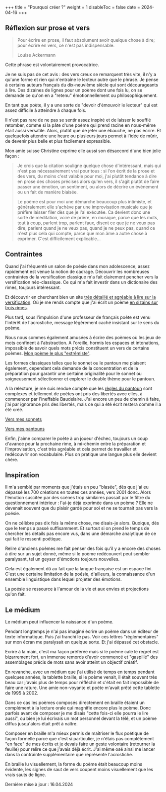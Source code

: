 +++
title = "Pourquoi créer ?"
weight = 1
disableToc = false
date = 2024-04-16
+++

## Réflexion sur prose et vers

>Pour écrire en prose, il faut absolument avoir quelque chose à dire; pour écrire en vers, ce n'est pas indispensable.
>
>Louise Ackermann

Cette phrase est volontairement provocatrice.

Je ne suis pas de cet avis : des vers creux se remarquent très vite, il n'y a qu'une forme et rien qui n'entraîne le lecteur autre que le phrasé. Je pense à certains auteurs français du dix-neuvième siècle qui sont décourageants à lire. Des dizaines de lignes pour un poème dont une fois lu, on se demande ce qu'on en a "retenu" émotionnellement ou philosophiquement.

En tant que poète, il y a une sorte de "devoir d'émouvoir le lecteur" qui est assez difficile à atteindre à chaque fois.

Il n'est pas rare de ne pas se sentir assez inspiré et de laisser le soufflé retomber, comme si la pâte d'une poème qui prend racine en nous-même était aussi versatile. Alors, plutôt que de jeter une ébauche, ne pas écrire. Et quelquefois attendre une heure ou plusieurs jours permet à l'idée de mûrir, de devenir plus belle et plus facilement expressible.

Mon amie suisse Christine exprime elle aussi son désaccord d'une bien jolie façon :

>Je crois que la citation souligne quelque chose d'intéressant, mais qui n'est pas nécessairement vrai pour tous : si l'on écrit de la prose et des vers, du moins c'est valable pour moi, j'ai plutôt tendance à dire en prose des choses précises alors qu'en vers, il s'agit plutôt de faire passer une émotion, un sentiment, ou alors de décrire un événement ou un fait de manière biaisée.
>
>Le poème est pour moi une démarche beaucoup plus intimiste, et généralement elle s'achève par une improvisation musicale que je préfère laisser filer dès que je l'ai exécutée. Ca devient donc une sorte de méditation, voire de prière, en musique, parce que les mots, tout à coup, parlent trop, parlent faux, disent ce que je ne veux pas dire, parlent quand je ne veux pas, quand je ne peux pas, quand ce n'est plus cela qui compte, parce que mon âme a autre chose à exprimer. C'est difficilement explicable...

## Contraintes

Quand j'ai fréquenté un salon de poésie dans mon adolescence, assez rapidement est venue la notion de cadrage. Découvrir les nombreuses contraintes de la versification classique m'a fait clairement pencher vers la versification néo-classique. Ce qui m'a fait investir dans un dictionaire des rimes, toujours intéressant.

Et découvrir en cherchant bien un site [très détaillé et agréable à lire sur la versification](https://www.etudes-litteraires.com/versification/groupements-vers-et-formes-fixes). Où je me rends compte que j'ai écrit un poème [en sizains sur trois rimes](../seasons/15_quinzieme_saison/acqua_viva_fra_le_mani). 

Plus tard, sous l'impulsion d'une professeur de français poète est venu l'intérêt de l'acrostiche, message légèrement caché insistant sur le sens du poème.

Nous nous sommes également amusées à écrire des poèmes où les jeux de mots confinent à l'abstraction. A l'oreille, hormis les espaces et intonations, impossible de savoir quels mots précis constituent un vers de certains poèmes. [Mon poème le plus "extrêmiste"](../seasons/16_seizieme_saison/variations/).

Les formes classiques telles que le sonnet ou le pantoun me plaisent également, cependant cela demande de la concentration et de la préparation pour garantir une certaine originalité pour le sonnet ou soigneusement sélectionner et explorer le  double thème pour le pantoun.

A la relecture, je me suis rendue compte que les [règles du pantoun](https://fr.wikipedia.org/wiki/Pantoum) sont complexes et tellement de poètes ont pris des libertés avec elles, à commencer par l'ineffable Baudelaire. J'ai encore un peu de chemin à faire, j'ai par ignorance pris des libertés, mais ce qui a été écrit restera comme il a été créé.

[Vers mes sonnets](/tags/sonnet)

[Vers mes pantouns](/tags/pantoun)

Enfin, j'aime comparer le poète à un joueur d'échec, toujours un coup d'avance pour la prochaine rime, à mi-chemin entre la préparation et l'improvisation, c'est très agréable et cela permet de travailler et redécouvrir son vocabulaire. Plus on pratique une langue plus elle devient chère.

## Inspiration

Il m'a semblé par moments que j'étais un peu "blasée", dès que j'ai eu dépassé les 700 créations en toutes ces années, vers 2001 donc. Alors l'émotion suscitée par des scènes trop similaires passait par le filtre du questionnement intérieur : l'ai-je déjà exprimée dans un poème ? Elle ne devenait souvent que du plaisir gardé pour soi et ne se tournait pas vers la poésie.

On ne célèbre pas dix fois la même chose, me disais-je alors. Quoique, dès que le temps a passé suffisamment. Et surtout si on prend le temps de chercher les détails pas encore vus, dans une démarche analytique de ce qui fait le ressenti poétique.

Relire d'anciens poèmes me fait penser des fois qu'il y a encore des choses à dire sur un sujet donné, même si le poème redécouvert peut sembler paralysant, tel un geyser d'émotions toujours nouvelles.

Cela est également dû au fait que la langue française est un espace fini. C'est une certaine limitation de la poésie, d'ailleurs, la connaissance d'un ensemble linguistique dans lequel projeter des émotions.

La poésie se ressource à l'amour de la vie et aux envies et projections qu'on fait.

## Le médium

Le médium peut influencer la naissance d'un poème.

Pendant longtemps je n'ai pas imaginé écrire un poème dans un éditeur de texte informatique. Puis j'ai franchi le pas. Voir ces lettres "réglementaires" sur mon écran me paralysait en quelque sorte. Et j'ai dépassé cet obstacle.

Ecrire à la main, c'est ma façon préférée mais si le poème cale le regret est bizarrement fort, un immense remords d'avoir commencé et "gaspillé" des assemblages précis de mots sans avoir atteint un objectif créatif.

En revanche, avec un médium que j'ai utilisé de temps en temps pendant quelques années, la tablette braille, si le poème venait, il était souvent très beau car j'avais plus de temps pour réfléchir et c'était en fait impossible de faire une rature. Une amie non-voyante et poète m'avait prêté cette tablette de 1995 à 2002.

Dans ce cas les poèmes composés directement en braille étaient un complément à la lecture orale qui magnifie encore plus le poème. Donc parfois avant de composer je me disais "cette fois-ci elle pourra le lire aussi", ou bien je lui écrivais un mot personnel devant la télé, et un poème diffus jusqu'alors était prêt à naître.

Composer en braille m'a mieux permis de maîtriser le flux poétique de façon formelle parce que c'est si particulier, je n'étais pas complètement "en face" de mes écrits et je devais faire un geste volontaire (retourner la feuille) pour relire ce que j'avais déjà écrit. J'ai même osé ainsi me lancer dans la contrainte supplémentaire que représente l'acrostiche.

En braille lu visuellement, la forme du poème était beaucoup moins évidente, les signes de saut de vers coupent moins visuellement que les vrais sauts de ligne.

Dernière mise à jour : 16.04.2024
